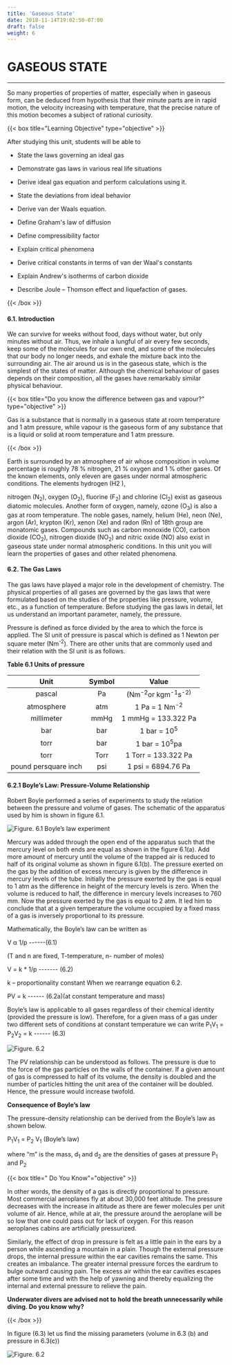 ```yaml
---
title: 'Gaseous State'
date: 2018-11-14T19:02:50-07:00
draft: false
weight: 6
---
```


<h1>GASEOUS STATE</h1>
<hr>
So many properties of
properties of matter, especially
when in gaseous form, can be
deduced from hypothesis that
their minute parts are in rapid
motion, the velocity increasing
with temperature, that the
precise nature of this motion
becomes a subject of rational
curiosity.



{{< box title="Learning Objective" type="objective" >}}


After studying this unit, students will be able to
* State the laws governing an ideal gas

* Demonstrate gas laws in various real life
situations

* Derive ideal gas equation and perform
calculations using it.

* State the deviations from ideal behavior

* Derive van der Waals equation.

* Define Graham's law of diffusion

* Define compressibility factor

* Explain critical phenomena

* Derive critical constants in terms of van der
Waal's constants

* Explain Andrew's isotherms of carbon dioxide

* Describe Joule – Thomson effect and liquefaction
of gases.

{{< /box >}}

#### 6.1. Introduction

We can survive for weeks without
food, days without water, but only minutes
without air. Thus, we inhale a lungful of
air every few seconds, keep some of the
molecules for our own end, and some of
the molecules that our body no longer
needs, and exhale the mixture back into
the surrounding air. The air around
us is in the gaseous state, which is the
simplest of the states of matter. Although
the chemical behaviour of gases depends
on their composition, all the gases have
remarkably similar physical behaviour.


{{< box title="Do you know the difference between gas and vapour?" type="objective" >}}


Gas is a substance that is normally
in a gaseous state at room temperature
and 1 atm pressure, while vapour is the
gaseous form of any substance that is a
liquid or solid at room temperature and
1 atm pressure.

{{< /box >}}

Earth is surrounded by an
atmosphere of air whose composition
in volume percentage is roughly 78 %
nitrogen, 21 % oxygen and 1 % other
gases. Of the known elements, only eleven
are gases under normal atmospheric
conditions. The elements hydrogen (H2
),

nitrogen (N<sub>2</sub>), oxygen (O<sub>2</sub>), fluorine
(F<sub>2</sub>) and chlorine (Cl<sub>2</sub>) exist as gaseous
diatomic molecules. Another form of
oxygen, namely, ozone (O<sub>3</sub>) is also a gas
at room temperature. The noble gases,
namely, helium (He), neon (Ne), argon
(Ar), krypton (Kr), xenon (Xe) and radon
(Rn) of 18th group are monatomic gases.
Compounds such as carbon monoxide
(CO), carbon dioxide (CO<sub>2</sub>), nitrogen
dioxide (NO<sub>2</sub>) and nitric oxide (NO)
also exist in gaseous state under normal
atmospheric conditions. In this unit you
will learn the properties of gases and other
related phenomena.

#### 6.2. The Gas Laws

The gas laws have played a major
role in the development of chemistry.
The physical properties of all gases
are governed by the gas laws that were
formulated based on the studies of the
properties like pressure, volume, etc., as a
function of temperature. Before studying
the gas laws in detail, let us understand
an important parameter, namely, the
pressure.

Pressure is defined as force divided
by the area to which the force is applied.
The SI unit of pressure is pascal which
is defined as 1 Newton per square meter
(Nm<sup>-2</sup>). There are other units that are
commonly used and their relation with
the SI unit is as follows.


**Table 6.1 Units of pressure**

|         **Unit**        	|   **Symbol**   	|                      **Value**                     	|
|:-----------------------:	|:--------------:	|:--------------------------------------------------:	|
| pascal                  	| Pa             	| (Nm<sup>-2</sup>or kgm<sup>-1</sup>s<sup>-2)</sup> 	|
| atmosphere              	| atm            	| 1 Pa = 1 Nm<sup>-2</sup>                           	|
| millimeter              	| mmHg           	| 1 mmHg = 133.322 Pa                                	|
| bar                     	| bar            	| 1 bar = 10<sup>5</sup>                             	|
| torr                    	| bar            	| 1 bar = 10<sup>5</sup>pa                           	|
| torr                    	| Torr           	| 1 Torr = 133.322 Pa                                	|
| pound persquare inch    	| psi            	| 1 psi = 6894.76 Pa


#### 6.2.1 Boyle’s Law: Pressure-Volume Relationship

Robert Boyle performed a series of
experiments to study the relation between
the pressure and volume of gases. The
schematic of the apparatus used by him is
shown in figure 6.1.

![Figure. 6.1 Boyle’s law experiment](/books/chemistry/part-1/gas/pic1.png)

Mercury was added through the
open end of the apparatus such that the
mercury level on both ends are equal as
shown in the figure 6.1(a). Add more
amount of mercury until the volume of
the trapped air is reduced to half of its
original volume as shown in figure 6.1(b).
The pressure exerted on the gas by the
addition of excess mercury is given by the
difference in mercury levels of the tube.
Initially the pressure exerted by the gas is
equal to 1 atm as the difference in height
of the mercury levels is zero. When the
volume is reduced to half, the difference in
mercury levels increases to 760 mm. Now
the pressure exerted by the gas is equal
to 2 atm. It led him to conclude that at a
given temperature the volume occupied
by a fixed mass of a gas is inversely
proportional to its pressure.

Mathematically, the Boyle’s law can
be written as

V α 1/p  ------(6.1)

(T and n are fixed, T-temperature,
n- number of moles)

V = k * 1/p   ------- (6.2)

k – proportionality constant
When we rearrange equation 6.2.

PV = k ------ (6.2a)(at constant
temperature and mass)

Boyle’s law is applicable to all
gases regardless of their chemical identity
(provided the pressure is low). Therefore,
for a given mass of a gas under two
different sets of conditions at constant
temperature we can write
P<sub>1</sub>V<sub>1</sub> = P<sub>2</sub>V<sub>2</sub>  = k ------ (6.3)


![Figure. 6.2](/books/chemistry/part-1/gas/pic2.png)


The PV relationship can be
understood as follows. The pressure is
due to the force of the gas particles on the
walls of the container. If a given amount
of gas is compressed to half of its volume,
the density is doubled and the number
of particles hitting the unit area of the
container will be doubled. Hence, the
pressure would increase twofold.

**Consequence of Boyle’s law**

The pressure-density relationship
can be derived from the Boyle’s law as
shown below.

P<sub>1</sub>V<sub>1</sub> = P<sub>2</sub> V<sub>1</sub> (Boyle’s law)

where “m” is the mass, d<sub>1</sub>
and d<sub>2</sub> are
the densities of gases at pressure P<sub>1</sub>
and P<sub>2</sub>


{{< box title=" Do You Know"="objective" >}} 

In other words, the density of a gas
is directly proportional to pressure.
Most commercial aeroplanes fly at
about 30,000 feet altitude. The pressure
decreases with the increase in altitude
as there are fewer molecules per unit
volume of air. Hence, while at air, the
pressure around the aeroplane will be
so low that one could pass out for lack
of oxygen. For this reason aeroplanes
cabins are artificially pressurized.



Similarly, the effect of drop in
pressure is felt as a little pain in the
ears by a person while ascending a
mountain in a plain. Though the
external pressure drops, the internal
pressure within the ear cavities remains
the same. This creates an imbalance.
The greater internal pressure forces
the eardrum to bulge outward causing
pain. The excess air within the ear
cavities escapes after some time and
with the help of yawning and thereby
equalizing the internal and external
pressure to relieve the pain.

**Underwater divers are advised not to**
**hold the breath unnecessarily while**
**diving. Do you know why?**

{{< /box >}}

In figure (6.3) let us find the
missing parameters (volume in 6.3 (b) and
pressure in 6.3(c))


![Figure. 6.2](/books/chemistry/part-1/gas/pic3.png)



